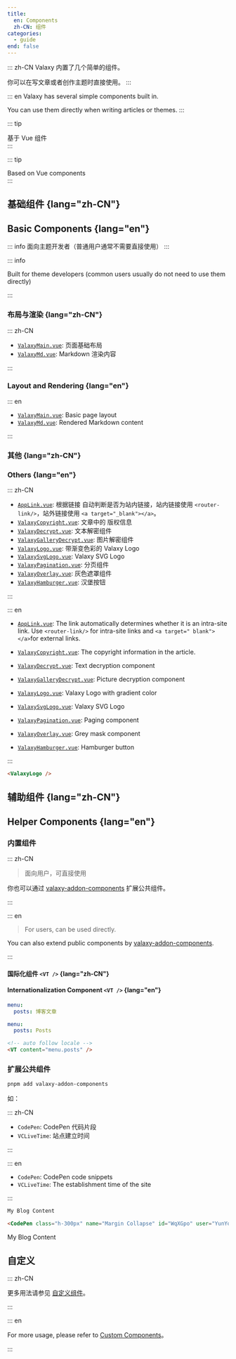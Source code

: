 ```yaml
---
title:
  en: Components
  zh-CN: 组件
categories:
  - guide
end: false
---
```


::: zh-CN
Valaxy 内置了几个简单的组件。

你可以在写文章或者创作主题时直接使用。
:::

::: en
Valaxy has several simple components built in.

You can use them directly when writing articles or themes.
:::

<div lang="zh-CN">

::: tip <div flex items="center" pb-1><div inline-flex i-logos:vue /> <span ml-1 inline-flex>基于 Vue 组件</span></div>
:::

</div>

<div lang="en">

::: tip <div flex items="center" pb-1><div inline-flex i-logos:vue /> <span ml-1 inline-flex>Based on Vue components</span></div>
:::

</div>

## 基础组件 {lang="zh-CN"}

## Basic Components {lang="en"}

<div lang="zh-CN">

::: info
面向主题开发者（普通用户通常不需要直接使用）
:::

</div>

<div lang="en">

::: info

Built for theme developers (common users usually do not need to use them directly)

:::

</div>

### 布局与渲染 {lang="zh-CN"}

::: zh-CN

- [`ValaxyMain.vue`](https://github.com/YunYouJun/valaxy/blob/main/packages/valaxy/client/components/ValaxyMain.vue): 页面基础布局
- [`ValaxyMd.vue`](https://github.com/YunYouJun/valaxy/blob/main/packages/valaxy/client/components/ValaxyMd.vue): Markdown 渲染内容

:::

### Layout and Rendering {lang="en"}

::: en

- [`ValaxyMain.vue`](https://github.com/YunYouJun/valaxy/blob/main/packages/valaxy/client/components/ValaxyMain.vue): Basic page layout
- [`ValaxyMd.vue`](https://github.com/YunYouJun/valaxy/blob/main/packages/valaxy/client/components/ValaxyMd.vue): Rendered Markdown content

:::

### 其他 {lang="zh-CN"}

### Others {lang="en"}

::: zh-CN
- [`AppLink.vue`](https://github.com/YunYouJun/valaxy/blob/main/packages/valaxy/client/components/AppLink.vue): 根据链接
  自动判断是否为站内链接，站内链接使用 `<router-link/>`，站外链接使用 `<a target="_blank"></a>`。
- [`ValaxyCopyright.vue`](https://github.com/YunYouJun/valaxy/blob/main/packages/valaxy/client/components/ValaxyCopyright.vue): 文章中的
  版权信息
- [`ValaxyDecrypt.vue`](https://github.com/YunYouJun/valaxy/blob/main/packages/valaxy/client/components/ValaxyDecrypt.vue): 文本解密组件
- [`ValaxyGalleryDecrypt.vue`](https://github.com/YunYouJun/valaxy/blob/main/packages/valaxy/client/components/ValaxyGalleryDecrypt.vue): 图片解密组件
- [`ValaxyLogo.vue`](https://github.com/YunYouJun/valaxy/blob/main/packages/valaxy/client/components/ValaxyLogo.vue): 带渐变色彩的 Valaxy Logo
- [`ValaxySvgLogo.vue`](<https://github.com/YunYouJun/valaxy/blob/main/packages/valaxy/client/components/ValaxySvgLogo.vue>): Valaxy SVG Logo
- [`ValaxyPagination.vue`](<https://github.com/YunYouJun/valaxy/blob/main/packages/valaxy/client/components/ValaxyPagination.vue>): 分页组件
- [`ValaxyOverlay.vue`](<https://github.com/YunYouJun/valaxy/blob/main/packages/valaxy/client/components/ValaxyOverlay.vue>): 灰色遮罩组件
- [`ValaxyHamburger.vue`](<https://github.com/YunYouJun/valaxy/blob/main/packages/valaxy/client/components/ValaxyHamburger.vue>): 汉堡按钮

:::

::: en

- [`AppLink.vue`](https://github.com/YunYouJun/valaxy/blob/main/packages/valaxy/client/components/ValaxyCopyright.vue): The link automatically determines whether it is an intra-site link. Use `<router-link/>` for intra-site links and `<a target=" blank"></a>`for external links.

- [`ValaxyCopyright.vue`](https://github.com/YunYouJun/valaxy/blob/main/packages/valaxy/client/components/ValaxyCopyright.vue): The copyright information in the article.
- [`ValaxyDecrypt.vue`](https://github.com/YunYouJun/valaxy/blob/main/packages/valaxy/client/components/ValaxyDecrypt.vue): Text decryption component
- [`ValaxyGalleryDecrypt.vue`](https://github.com/YunYouJun/valaxy/blob/main/packages/valaxy/client/components/ValaxyGalleryDecrypt.vue): Picture decryption component
- [`ValaxyLogo.vue`](https://github.com/YunYouJun/valaxy/blob/main/packages/valaxy/client/components/ValaxyLogo.vue): Valaxy Logo with gradient color
- [`ValaxySvgLogo.vue`](<https://github.com/YunYouJun/valaxy/blob/main/packages/valaxy/client/components/ValaxySvgLogo.vue>): Valaxy SVG Logo
- [`ValaxyPagination.vue`](<https://github.com/YunYouJun/valaxy/blob/main/packages/valaxy/client/components/ValaxyPagination.vue>): Paging component
- [`ValaxyOverlay.vue`](<https://github.com/YunYouJun/valaxy/blob/main/packages/valaxy/client/components/ValaxyOverlay.vue>): Grey mask component
- [`ValaxyHamburger.vue`](<https://github.com/YunYouJun/valaxy/blob/main/packages/valaxy/client/components/ValaxyHamburger.vue>): Hamburger button

::: 

```md
<ValaxyLogo />
```

<ValaxyLogo />

## 辅助组件 {lang="zh-CN"}

## Helper Components {lang="en"}

### 内置组件

::: zh-CN

> 面向用户，可直接使用

你也可以通过 [valaxy-addon-components](https://github.com/YunYouJun/valaxy/tree/main/packages/valaxy-addon-components) 扩展公共组件。

:::

::: en

> For users, can be used directly.

You can also extend public components by [valaxy-addon-components](https://github.com/YunYouJun/valaxy/tree/main/packages/valaxy-addon-components).

:::

#### 国际化组件 `<VT />` {lang="zh-CN"}
#### Internationalization Component `<VT />` {lang="en"}

```yaml [locales/zh-CN.yml]
menu:
  posts: 博客文章
```

```yaml [locales/en.yml]
menu:
  posts: Posts
```

```md
<!-- auto follow locale -->
<VT content="menu.posts" />
```

<VT content="menu.posts" />

### 扩展公共组件

```bash [pnpm]
pnpm add valaxy-addon-components
```

如：

::: zh-CN

- `CodePen`: CodePen 代码片段
- `VCLiveTime`: 站点建立时间

:::

::: en

- `CodePen`: CodePen code snippets
- `VCLiveTime`: The establishment time of the site

:::

```md [pages/posts/your-post.md]
My Blog Content

<CodePen class="h-300px" name="Margin Collapse" id="WqXGpo" user="YunYouJun" tab="html,result" />
```

My Blog Content

<CodePen class="h-300px" name="Margin Collapse" id="WqXGpo" user="YunYouJun" tab="html,result" />

## 自定义

::: zh-CN

更多用法请参见 [自定义组件](/guide/custom/components)。

:::

::: en

For more usage, please refer to [Custom Components](/guide/custom/components)。

:::
